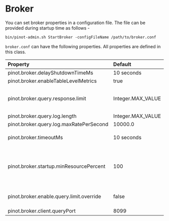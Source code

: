 # Broker

You can set broker properties in a configuration file. The file can be provided during startup time as follows - 

```text
bin/pinot-admin.sh StartBroker -configFileName /path/to/broker.conf
```

`broker.conf` can have the following properties. All properties are defined in this class.

<table>
  <thead>
    <tr>
      <th style="text-align:left">Property</th>
      <th style="text-align:left">Default</th>
      <th style="text-align:left">Description</th>
    </tr>
  </thead>
  <tbody>
    <tr>
      <td style="text-align:left">pinot.broker.delayShutdownTimeMs</td>
      <td style="text-align:left">10 seconds</td>
      <td style="text-align:left"></td>
    </tr>
    <tr>
      <td style="text-align:left">pinot.broker.enableTableLevelMetrics</td>
      <td style="text-align:left">true</td>
      <td style="text-align:left"></td>
    </tr>
    <tr>
      <td style="text-align:left">pinot.broker.query.response.limit</td>
      <td style="text-align:left">Integer.MAX_VALUE</td>
      <td style="text-align:left">When config <code>pinot.broker.enable.query.limit.override</code>is enabled,
        reset limit for selection query if it exceeds this value.</td>
    </tr>
    <tr>
      <td style="text-align:left">pinot.broker.query.log.length</td>
      <td style="text-align:left">Integer.MAX_VALUE</td>
      <td style="text-align:left"></td>
    </tr>
    <tr>
      <td style="text-align:left">pinot.broker.query.log.maxRatePerSecond</td>
      <td style="text-align:left">10000.0</td>
      <td style="text-align:left"></td>
    </tr>
    <tr>
      <td style="text-align:left">pinot.broker.timeoutMs</td>
      <td style="text-align:left">10 seconds</td>
      <td style="text-align:left">
        <p></p>
        <p>Timeout for Broker Query in Milliseconds</p>
        <p></p>
      </td>
    </tr>
    <tr>
      <td style="text-align:left">pinot.broker.startup.minResourcePercent</td>
      <td style="text-align:left">100</td>
      <td style="text-align:left">Configuration to consider the broker ServiceStatus as being STARTED if
        the percent of resources (tables) that are ONLINE for this this broker
        has crossed the threshold percentage of the total number of tables that
        it is expected to serve</td>
    </tr>
    <tr>
      <td style="text-align:left">pinot.broker.enable.query.limit.override</td>
      <td style="text-align:left">false</td>
      <td style="text-align:left">Configuration to enable Query LIMIT Override to protect Pinot Broker and
        Server from fetch too many records back.</td>
    </tr>
    <tr>
      <td style="text-align:left">pinot.broker.client.queryPort</td>
      <td style="text-align:left">8099</td>
      <td style="text-align:left">Port to query broker</td>
    </tr>
  </tbody>
</table>





